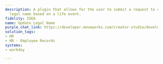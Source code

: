 ```yaml
---
description: A plugin that allows for the user to submit a request to change their
  legal name based on a life event.
fidelity: IDEA
name: Update Legal Name
purple_chat_link: https://developer.moveworks.com/creator-studio/developer-tools/purple-chat-builder/?workspace=%7B%22title%22%3A%22My+Workspace%22%2C%22botSettings%22%3A%7B%7D%2C%22mocks%22%3A%5B%7B%22id%22%3A6991%2C%22title%22%3A%22Mock+1%22%2C%22transcript%22%3A%7B%22settings%22%3A%7B%22colorStyle%22%3A%22LIGHT%22%2C%22startTime%22%3A%2211%3A43+AM%22%2C%22defaultPerson%22%3A%22GWEN%22%2C%22editable%22%3Atrue%7D%2C%22messages%22%3A%5B%7B%22from%22%3A%22USER%22%2C%22text%22%3A%22%3Cp%3EHello%21+I+need+to+change+my+last+name+to+match+my+government+IDs.+Can+you+help+me+submit+a+request+to+update+my+legal+last+name%2C+which+is+now+Bennel.++%3C%2Fp%3E%22%7D%2C%7B%22from%22%3A%22ANNOTATION%22%2C%22text%22%3A%22%3Cp%3E%E2%9C%85+Working+on+%3Cb%3EChange+Legal+Name%3C%2Fb%3E%3Cbr%3E%E2%8F%B3+Calling+Plugin+%3Cb%3EUpdate+Legal+Name%3C%2Fb%3E%3C%2Fp%3E%22%7D%2C%7B%22from%22%3A%22BOT%22%2C%22text%22%3A%22%3Cp%3EI%27d+be+more+than+happy+to+help+you+with+updating+your+legal+name.+To+confirm%2C+we%27re+changing+it+from+Gwen+Lowski+to+Gwen+Bennel%2C+correct%3F%3C%2Fp%3E%22%7D%2C%7B%22from%22%3A%22USER%22%2C%22text%22%3A%22Yes%2C+that%27s+right.%22%7D%2C%7B%22from%22%3A%22BOT%22%2C%22text%22%3A%22I%27ve+put+through+your+request+to+change+your+legal+name+to+Gwen+Bennel.+Your+manager+will+review+the+change%2C+and+HR+might+reach+out+for+any+legal+documentation+needed+for+the+update.+Is+there+anything+else+I+can+assist+you+with+today%3F%22%7D%5D%7D%7D%5D%7D
solution_tags:
- HR
- HR - Employee Records
systems:
- workday

---
```

